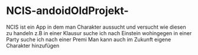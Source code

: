 # NCIS-andoidOldProjekt-
NCIS ist ein App in dem man Charakter aussucht und versucht wie diesen zu handeln
z.B in einer Klausur suche ich nach Einstein wohingegen in einer Party suche ich nach einer Premi
Man kann auch im Zukunft eigene Charakter hinzufügen
